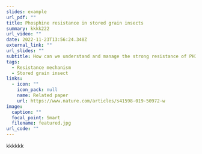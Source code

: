 ```yaml
---
slides: example
url_pdf: ""
title: Phosphine resistance in stored grain insects
summary: k﻿kkk222
url_video: ""
date: 2022-11-23T13:56:24.348Z
external_link: ""
url_slides: ""
subtitle: How can we understand and manage the strong resistance of PH3?
tags:
  - Resistance mechanism
  - Stored grain insect
links:
  - icon: ""
    icon_pack: null
    name: Related paper
    url: https://www.nature.com/articles/s41598-019-50972-w
image:
  caption: ""
  focal_point: Smart
  filename: featured.jpg
url_code: ""
---
```

k﻿kkkkk